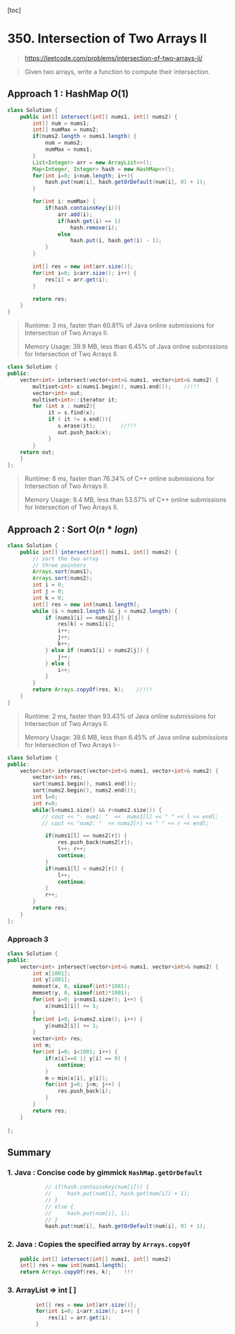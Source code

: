 [toc]

# 350. Intersection of Two Arrays II

> https://leetcode.com/problems/intersection-of-two-arrays-ii/

> Given two arrays, write a function to compute their intersection.

## Approach 1 : HashMap $O(1)$

```java
class Solution {
    public int[] intersect(int[] nums1, int[] nums2) {
        int[] num = nums1;
        int[] numMax = nums2;
        if(nums2.length < nums1.length) {
            num = nums2;
            numMax = nums1;
        }
        List<Integer> arr = new ArrayList<>();
        Map<Integer, Integer> hash = new HashMap<>();
        for(int i=0; i<num.length; i++){
            hash.put(num[i], hash.getOrDefault(num[i], 0) + 1);
        }

        for(int i: numMax) {
            if(hash.containsKey(i)){
                arr.add(i);
                if(hash.get(i) == 1)
                    hash.remove(i);
                else
                    hash.put(i, hash.get(i) - 1);
            }
        }

        int[] res = new int[arr.size()];
        for(int i=0; i<arr.size(); i++) {
            res[i] = arr.get(i);
        }

        return res;
    }
}	
```

> Runtime: 3 ms, faster than 60.81% of Java online submissions for Intersection of Two Arrays II.
>
> Memory Usage: 39.9 MB, less than 6.45% of Java online submissions for Intersection of Two Arrays II.

```cpp
class Solution {
public:
    vector<int> intersect(vector<int>& nums1, vector<int>& nums2) {
        multiset<int> s(nums1.begin(), nums1.end());	//!!!
        vector<int> out;
        multiset<int>::iterator it;
        for (int x : nums2){
             it = s.find(x);
             if ( it != s.end()){
                s.erase(it);		//!!!
                out.push_back(x);
             }
        }
    return out;
    }
};
```

> Runtime: 8 ms, faster than 76.34% of C++ online submissions for Intersection of Two Arrays II.
>
> Memory Usage: 9.4 MB, less than 53.57% of C++ online submissions for Intersection of Two Arrays II.

## Approach 2 : Sort $O(n*logn)$

```JAVA
class Solution {
    public int[] intersect(int[] nums1, int[] nums2) {
        // sort the two array
        // three pointers
        Arrays.sort(nums1);
        Arrays.sort(nums2);
        int i = 0;
        int j = 0;
        int k = 0;
        int[] res = new int[nums1.length];
        while (i < nums1.length && j < nums2.length) {
            if (nums1[i] == nums2[j]) {
                res[k] = nums1[i];
                i++;
                j++;
                k++;
            } else if (nums1[i] > nums2[j]) {
                j++;
            } else {
                i++;
            }
        }
        return Arrays.copyOf(res, k);    //!!!
    }
}	
```

> Runtime: 2 ms, faster than 93.43% of Java online submissions for Intersection of Two Arrays II.
>
> Memory Usage: 39.6 MB, less than 6.45% of Java online submissions for Intersection of Two Arrays I···



```c++
class Solution {
public:
    vector<int> intersect(vector<int>& nums1, vector<int>& nums2) {
        vector<int> res; 
        sort(nums1.begin(), nums1.end());
        sort(nums2.begin(), nums2.end());
        int l=0;
        int r=0;
        while(l<nums1.size() && r<nums2.size()) {
           // cout << "- num1: "  <<  nums1[l] << " " << l << endl;
           // cout << "num2: "  << nums2[r] << " " << r << endl;

            if(nums1[l] == nums2[r]) {
                res.push_back(nums2[r]);
                l++; r++;
                continue;
            }
            if(nums1[l] < nums2[r]) {
                l++;
                continue;
            }
            r++;
        }
        return res;
    }
};
```



### Approach 3

```c++
class Solution {
public:
    vector<int> intersect(vector<int>& nums1, vector<int>& nums2) {
        int x[1001];
        int y[1001];
        memset(x, 0, sizeof(int)*1001);
        memset(y, 0, sizeof(int)*1001);
        for(int i=0; i<nums1.size(); i++) {
            x[nums1[i]] += 1;
        }
        for(int i=0; i<nums2.size(); i++) {
            y[nums2[i]] += 1;
        }
        vector<int> res;
        int m;
        for(int i=0; i<1001; i++) {
            if(x[i]==0 || y[i] == 0) {
                continue;
            }
            m = min(x[i], y[i]);
            for(int j=0; j<m; j++) {
                res.push_back(i);
            }
        } 
        return res;
    }
   
};
```

## Summary

### 1. Java : Concise code by gimmick `HashMap.getOrDefault`

```java
            // if(hash.containsKey(num[i])) {
            //     hash.put(num[i], hash.get(num[i]) + 1);
            // }
            // else {
            //     hash.put(num[i], 1);
            // }
            hash.put(num[i], hash.getOrDefault(num[i], 0) + 1);
```

### 2. Java : Copies the specified array by `Arrays.copyOf`

```java
	public int[] intersect(int[] nums1, int[] nums2)
	int[] res = new int[nums1.length];
	return Arrays.copyOf(res, k);    !!!
```

### 3. ArrayList $\Rightarrow$ int [ ]

```java
         int[] res = new int[arr.size()]; 
         for(int i=0; i<arr.size(); i++) {
             res[i] = arr.get(i);
         }
```

